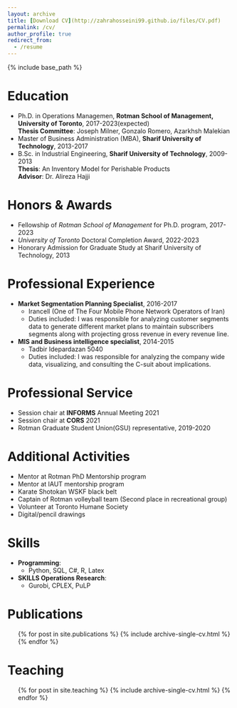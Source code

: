 ```yaml
---
layout: archive
title: [Download CV](http://zahrahosseini99.github.io/files/CV.pdf)
permalink: /cv/
author_profile: true
redirect_from:
  - /resume
---
```


{% include base_path %}





Education
======
* Ph.D. in Operations Managemen, **Rotman School of Management, University of Toronto**, 2017-2023(expected)\
**Thesis Committee**: Joseph Milner, Gonzalo Romero, Azarkhsh Malekian
* Master of Business Administration (MBA), **Sharif University of Technology**, 2013-2017
* B.Sc. in Industrial Engineering, **Sharif University of Technology**, 2009-2013\
**Thesis**: An Inventory Model for Perishable Products\
**Advisor**: Dr. Alireza Hajji

Honors & Awards
======
  * Fellowship of *Rotman School of Management* for Ph.D. program, 2017-2023
  * *University of Toronto* Doctoral Completion Award, 2022-2023
  * Honorary Admission for Graduate Study at Sharif University of Technology, 2013

Professional Experience
======
* **Market Segmentation Planning Specialist**, 2016-2017
  * Irancell (One of The Four Mobile Phone Network Operators of Iran)
  * Duties included: I was responsible for analyzing customer segments data to generate different market plans
to maintain subscribers segments along with projecting gross revenue in every revenue
line.
* **MIS and Business intelligence specialist**, 2014-2015
  * Tadbir Idepardazan 5040
  * Duties included: I was responsible for analyzing the company wide data, visualizing, and consulting the
C-suit about implications.

Professional Service
======
  * Session chair at **INFORMS** Annual Meeting 2021
  * Session chair at **CORS** 2021
  * Rotman Graduate Student Union(GSU) representative, 2019-2020

Additional Activities
======
  * Mentor at Rotman PhD Mentorship program
  * Mentor at IAUT mentorship program
  * Karate Shotokan WSKF black belt
  * Captain of Rotman volleyball team (Second place in recreational group)
  * Volunteer at Toronto Humane Society
  * Digital/pencil drawings

Skills
======
* **Programming**:
  * Python, SQL, C#, R, Latex
* **SKILLS Operations Research**: 
  * Gurobi, CPLEX, PuLP

Publications
======
  <ul>{% for post in site.publications %}
    {% include archive-single-cv.html %}
  {% endfor %}</ul>
  
Teaching
======
  <ul>{% for post in site.teaching %}
    {% include archive-single-cv.html %}
  {% endfor %}</ul>
  


